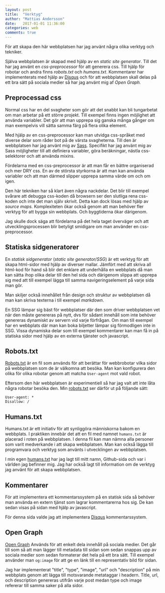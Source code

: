 ```yaml
---
layout: post
title:  "Verktyg"
author: "Mattias Andersson"
date:   2017-01-01 11:36:00
categories: web
comments: true
---
```


För att skapa den här webbplatsen har jag använt några olika verktyg och 
tekniker. 

Själva webbplatsen är skapad med hjälp av en *static site 
generator*. Till det har jag använt en *css-preprocessor* för att generera 
css. Till hjälp för robotar och andra finns *robots.txt* och *humans.txt*. 
Kommentarer har implementerats med hjälp av [Disqus] och för att webbplatsen 
skall delas på ett bra sätt på sociala medier så har jag använt mig af *Open 
Graph.*

## Preprocessad css

Normal css har en del svagheter som  gör att det snabbt kan bli tungarbetat 
om man arbetar på ett större projekt. Till exempel finns ingen möjlighet att 
använda variabler. Det gör att man upprepa sig ganska många gånger om man 
exempelvis vill sätta samma färg på flera olika element.

Med hjälp av en css-preprocessor kan man utvidga css-språket med diverse 
delar som råder bot på de värsta svagheterna. Till den är webbplatsen har jag
använt mig av [Sass]. Specifikt har jag använt mig av Sass möjligheter till 
att definiera variabler, göra beräkningar, nästla css-selektorer och att 
använda mixins.
 
Fördelarna med en css-preprocessor är att man får en bättre organiserad och 
mer DRY css. En av de största styrkorna är att man kan använda variabler och 
att man därmed slipper upprepa samma värde om och om igen.

Den här tekniken har så klart även några nackdelar. Det blir till exempel 
svårare att debugga css-koden då browsern ser den slutliga rena css-koden och
inte det man själv skrivit. Detta kan dock lösas med hjälp av *source maps.*
Komplexiteten ökar också genom att man behöver fler verktyg för att bygga sin
webbplats. Och byggtiderna ökar därigenom.

Jag skulle dock säga att fördelarna på det hela taget överväger och att 
utvecklingsprocessen blir betyligt smidigare om man använder en 
css-preprocessor.

## Statiska sidgeneratorer

En *statisk sidgenerator* (*static site generator/SSG*) är ett verktyg för 
att skapa html-sidor med hjälp av diverser mallar. Jämfört med att skriva all 
html-kod för hand så blir det enklare att underhålla en webbplats då man kan 
sätta ihop olika delar till den hel sida och därigenom slippa att upprepa sig
med att till exempel lägga till samma navigeringselement på varje sida man gör.
 
Man skiljer också innehållet från design och struktur av webbplatsen då man 
kan skriva texterna i till exempel *markdown*.
 
En SSG lämpar sig bäst för webbplatser där den som driver webbplatsen 
vet när den måste genereras på nytt, dvs för sådant innehåll som inte behöver 
genereras dynamiskt av servern vid varje förfrågan. Om man till exempel har en 
webbplats där man kan boka biljetter lämpar sig förmodligen inte in SSG. 
Vissa dynamiska delar som till exempel kommentarer kan man få in på statiska 
sidor med hjälp av en externa tjänster och javascript.

## Robots.txt

[Robots.txt] är en fil som används för att berättar för webbrobotar vilka 
sidor på webbplatsen som de är välkomna att besöka. Man kan konfigurera den 
olika för olika robotar genom att matcha `User-agent` mot vald robot.
 
Eftersom den här webbplatsen är experimentiell så har jag valt att inte låta 
några robotar besöka den. Min [robots.txt](/robots.txt) ser därför ut på 
följande sätt:

```
User-agent: *
Disallow: /
```

## Humans.txt

Humans.txt är ett initiativ för att synliggöra människorna bakom en webbplats. 
I praktiken innebär det att en fil med namnet `humans.txt` är placerad i 
roten på webbplatsen. I denna fil kan man nämna alla personer som varit 
medverkande i att skapa webbplatsen. Man kan också lägga till programvara och
verktyg som använts i utvecklingen av webbplatsen.

I min egen [humans.txt](/humans.txt) har jag lagt till mitt namn, 
Github-sida och var i världen jag befinner mig. Jag har också lagt till 
information om de verktyg jag använt för att skapa webbplatsen.

## Kommentarer

För att implementera ett kommentarssystem på en statisk sida så behöver man 
använda en extern tjänst som lagrar kommentarerna hos sig. De kan sedan visas
på sidan med hjälp av javascript. 

För denna sida valde jag att implementera [Disqus] kommentarssystem.

## Open Graph

[Open Graph] Används för att enkelt dela innehåll på sociala medier. Det går 
till som så att man lägger till metadata till sidan som sedan snappas upp av 
sociala medier som sedan formaterar det hela på ett bra sätt. Till exempel 
använder man `og:image` för att ge en länk till en representativ bild för 
sidan. 

Jag har implementerat "title", "type", "image", "url" och "description" på 
min webbplats genom att lägga till motsvarande metataggar i headern. Title, 
url, och description genereras utifrån varje post medan type och image 
refererar till samma saker på alla sidor.


[Disqus]: https://disqus.com/
[Sass]: http://sass-lang.com/
[Robots.txt]: http://www.robotstxt.org/
[humans.txt]: http://humanstxt.org
[Open Graph]: http://ogp.me/
